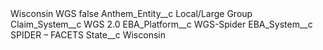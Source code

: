 <?xml version="1.0" encoding="UTF-8"?>
<CustomMetadata xmlns="http://soap.sforce.com/2006/04/metadata" xmlns:xsi="http://www.w3.org/2001/XMLSchema-instance" xmlns:xsd="http://www.w3.org/2001/XMLSchema">
    <label>Wisconsin WGS</label>
    <protected>false</protected>
    <values>
        <field>Anthem_Entity__c</field>
        <value xsi:type="xsd:string">Local/Large Group</value>
    </values>
    <values>
        <field>Claim_System__c</field>
        <value xsi:type="xsd:string">WGS 2.0</value>
    </values>
    <values>
        <field>EBA_Platform__c</field>
        <value xsi:type="xsd:string">WGS-Spider</value>
    </values>
    <values>
        <field>EBA_System__c</field>
        <value xsi:type="xsd:string">SPIDER – FACETS</value>
    </values>
    <values>
        <field>State__c</field>
        <value xsi:type="xsd:string">Wisconsin</value>
    </values>
</CustomMetadata>
